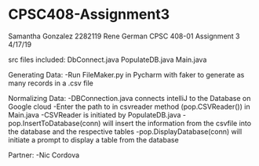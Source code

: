 # CPSC408-Assignment3

Samantha Gonzalez
2282119
Rene German
CPSC 408-01
Assignment 3
4/17/19

src files included:
DbConnect.java
PopulateDB.java
Main.java

Generating Data:
-Run FileMaker.py in Pycharm with faker to generate as many records in a .csv file

Normalizing Data:
-DBConnection.java connects intelliJ to the Database on Google cloud
-Enter the path to in csvreader method (pop.CSVReader()) in Main.java
    -CSVReader is initiated by PopulateDB.java
-pop.InsertToDatabase(conn) will insert the information from the csvfile into the database and the respective tables
-pop.DisplayDatabase(conn) will initiate a prompt to display a table from the database
    
Partner:
-Nic Cordova 
